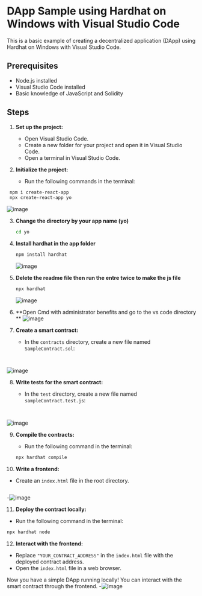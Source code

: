 # DApp Sample using Hardhat on Windows with Visual Studio Code

This is a basic example of creating a decentralized application (DApp) using Hardhat on Windows with Visual Studio Code. 

## Prerequisites

- Node.js installed
- Visual Studio Code installed
- Basic knowledge of JavaScript and Solidity

## Steps

1. **Set up the project:**
   - Open Visual Studio Code.
   - Create a new folder for your project and open it in Visual Studio Code.
   - Open a terminal in Visual Studio Code.

2. **Initialize the project:**
   - Run the following commands in the terminal:


 ```bash
  npm i create-react-app
  npx create-react-app yo
   ```
![image](https://github.com/srijan9999/dapp/assets/148010653/08487b2b-b523-478b-a5ad-e3e923bd7fa1)

3. **Change the directory by your app name (yo)**
   ```bash
   cd yo
   ```
4. **Install hardhat in the app folder**
   ```bash
   npm install hardhat
   ```
   ![image](https://github.com/srijan9999/dapp/assets/148010653/47b13a3c-062a-470c-b1f5-711448c8a1f2)

5. **Delete the readme file then run the entre twice to make the js file**
    ```bash
   npx hardhat
   ```
    ![image](https://github.com/srijan9999/dapp/assets/148010653/46ffab00-37e1-43e6-a460-a4f83b9df712)
6. **Open Cmd with administrator benefits and go to the vs code directory **
    ![image](https://github.com/srijan9999/dapp/assets/148010653/441e7161-6274-4ff8-aef5-746969a45406)


  

7. **Create a smart contract:**
   - In the `contracts` directory, create a new file named `SampleContract.sol`:

   ```solidity
  
   ```
  ![image](https://github.com/srijan9999/dapp/assets/148010653/f04ebd9f-9c7c-4271-88ff-069b88a65547)


8. **Write tests for the smart contract:**
   - In the `test` directory, create a new file named `sampleContract.test.js`:

   ```javascript
 
   ```
 ![image](https://github.com/srijan9999/dapp/assets/148010653/eda10fd8-b248-42eb-ac58-2ad54a15a103)


9. **Compile the contracts:**
   - Run the following command in the terminal:

   ```bash
   npx hardhat compile
   ```

10. **Write a frontend:**
   - Create an `index.html` file in the root directory.
      ```
     
       ```

   -![image](https://github.com/srijan9999/dapp/assets/148010653/f96aaccc-17db-4402-86f6-b3f076879da6)


11. **Deploy the contract locally:**
   - Run the following command in the terminal:

   ```bash
   npx hardhat node
   ```

12. **Interact with the frontend:**
   - Replace `"YOUR_CONTRACT_ADDRESS"` in the `index.html` file with the deployed contract address.
   - Open the `index.html` file in a web browser.
  

Now you have a simple DApp running locally! You can interact with the smart contract through the frontend.
 -![image](https://github.com/srijan9999/dapp/assets/148010653/c022946c-4a35-4e84-8cb7-6684c4c9f2fd)



